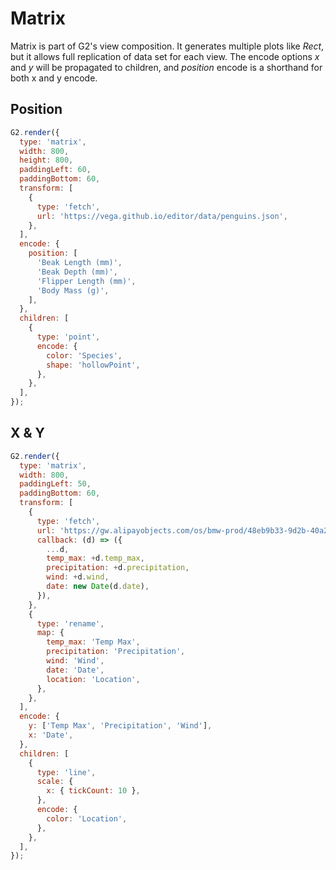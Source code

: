 # Matrix

Matrix is part of G2's view composition. It generates multiple plots like _Rect_, but it allows full replication of data set for each view. The encode options _x_ and _y_ will be propagated to children, and _position_ encode is a shorthand for both x and y encode.

## Position

```js
G2.render({
  type: 'matrix',
  width: 800,
  height: 800,
  paddingLeft: 60,
  paddingBottom: 60,
  transform: [
    {
      type: 'fetch',
      url: 'https://vega.github.io/editor/data/penguins.json',
    },
  ],
  encode: {
    position: [
      'Beak Length (mm)',
      'Beak Depth (mm)',
      'Flipper Length (mm)',
      'Body Mass (g)',
    ],
  },
  children: [
    {
      type: 'point',
      encode: {
        color: 'Species',
        shape: 'hollowPoint',
      },
    },
  ],
});
```

## X & Y

```js
G2.render({
  type: 'matrix',
  width: 800,
  paddingLeft: 50,
  paddingBottom: 60,
  transform: [
    {
      type: 'fetch',
      url: 'https://gw.alipayobjects.com/os/bmw-prod/48eb9b33-9d2b-40a2-864b-6522f92ba3b9.json',
      callback: (d) => ({
        ...d,
        temp_max: +d.temp_max,
        precipitation: +d.precipitation,
        wind: +d.wind,
        date: new Date(d.date),
      }),
    },
    {
      type: 'rename',
      map: {
        temp_max: 'Temp Max',
        precipitation: 'Precipitation',
        wind: 'Wind',
        date: 'Date',
        location: 'Location',
      },
    },
  ],
  encode: {
    y: ['Temp Max', 'Precipitation', 'Wind'],
    x: 'Date',
  },
  children: [
    {
      type: 'line',
      scale: {
        x: { tickCount: 10 },
      },
      encode: {
        color: 'Location',
      },
    },
  ],
});
```
